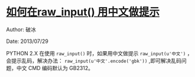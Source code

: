 # [如何在raw_input() 用中文做提示](http://www.xshell.net/python/raw_input.html)

Author: 破冰

Date: 2013/07/29

PYTHON 2.X 在使用 `raw_input()` 时，如果用中文做提示 `raw_input(u'中文')` ，会提示乱码，解决办法：
`raw_input(u'中文'.encode('gbk'))` ,即可解决乱码问题，中文 CMD 编码默认为 GB2312。
